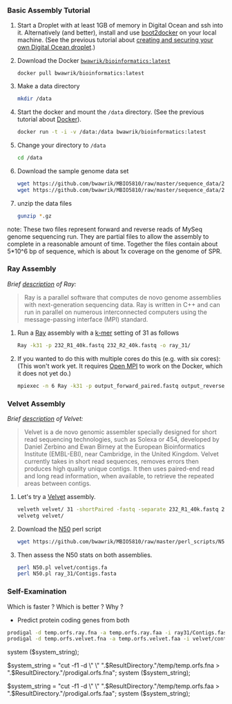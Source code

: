 ### Basic Assembly Tutorial

1. Start a Droplet with at least 1GB of memory in Digital Ocean and ssh into it. Alternatively (and better), install and use [boot2docker](http://boot2docker.io/) on your local machine.  (See the previous tutorial about [creating and securing your own Digital Ocean droplet](./01_SSH_KEYS.md).)

1. Download the Docker [`bwawrik/bioinformatics:latest`](https://registry.hub.docker.com/u/bwawrik/bioinformatics/)

    ```
    docker pull bwawrik/bioinformatics:latest
    ```
    
1. Make a data directory

    ```sh
    mkdir /data
    ```

1. Start the docker and mount the `/data` directory. (See the previous tutorial about [Docker](02_PULLING_A_DOCKER_REPO.md)).

    ```sh
    docker run -t -i -v /data:/data bwawrik/bioinformatics:latest
    ```

1. Change your directory to `/data`

    ```sh 
    cd /data
    ```

1. Download the sample genome data set

    ```sh
    wget https://github.com/bwawrik/MBIO5810/raw/master/sequence_data/232_R1_40k.fastq.gz
    wget https://github.com/bwawrik/MBIO5810/raw/master/sequence_data/232_R2_40k.fastq.gz
    ```

1. unzip the data files

    ```sh
    gunzip *.gz
    ```

note: These two files represent forward and reverse reads of MySeq genome sequencing run. They are partial files to allow the assembly to complete in a reasonable amount of time. Together the files contain about 5*10^6 bp of sequence, which is about 1x coverage on the genome of SPR.


### Ray Assembly

*Brief [description](http://denovoassembler.sourceforge.net/index.html) of Ray:*

> Ray is a parallel software that computes de novo genome assemblies with next-generation sequencing data.  Ray is written in C++ and can run in parallel on numerous interconnected computers using the message-passing interface (MPI) standard.

1. Run a [Ray](http://denovoassembler.sourceforge.net/manual.html) assembly with a [k-mer](https://en.wikipedia.org/wiki/K-mer) setting of 31 as follows
  
    ```sh
    Ray -k31 -p 232_R1_40k.fastq 232_R2_40k.fastq -o ray_31/
    ```

1. If you wanted to do this with multiple cores do this (e.g. with six cores):
(This won't work yet. It requires [Open MPI](http://www.open-mpi.org/) to work on the Docker, which it does not yet do.)

    ```sh
    mpiexec -n 6 Ray -k31 -p output_forward_paired.fastq output_reverse_paired.fastq -o ray_31/
    ```

### Velvet Assembly

*Brief [description](https://www.ebi.ac.uk/~zerbino/velvet/) of Velvet:*

>Velvet is a de novo genomic assembler specially designed for short read sequencing technologies, such as Solexa or 454, developed by Daniel Zerbino and Ewan Birney at the European Bioinformatics Institute (EMBL-EBI), near Cambridge, in the United Kingdom.  Velvet currently takes in short read sequences, removes errors then produces high quality unique contigs. It then uses paired-end read and long read information, when available, to retrieve the repeated areas between contigs.

1. Let's try a [Velvet](https://www.ebi.ac.uk/~zerbino/velvet/) assembly.

    ```sh
    velveth velvet/ 31 -shortPaired -fastq -separate 232_R1_40k.fastq 232_R2_40k.fastq
    velvetg velvet/
    ```

1. Download the [N50](https://en.wikipedia.org/wiki/N50_statistic) perl script
 
    ```sh
    wget https://github.com/bwawrik/MBIO5810/raw/master/perl_scripts/N50.pl
    ```

1. Then assess the N50 stats on both assemblies.

    ```sh
    perl N50.pl velvet/contigs.fa
    perl N50.pl ray_31/Contigs.fasta
    ```

### Self-Examination
Which is faster ? Which is better ? Why ?


- Predict protein coding genes from both

```sh
prodigal -d temp.orfs.ray.fna -a temp.orfs.ray.faa -i ray31/Contigs.fasta -m -o Ray_temp.txt -p meta -q
prodigal -d temp.orfs.velvet.fna -a temp.orfs.velvet.faa -i velvet/contigs.fa -m -o velvet_temp.txt -p meta -q
```


system ($system_string);

$system_string = "cut -f1 -d \" \" ".$ResultDirectory."/temp/temp.orfs.fna > ".$ResultDirectory."/prodigal.orfs.fna";
system ($system_string);


$system_string = "cut -f1 -d \" \" ".$ResultDirectory."/temp/temp.orfs.faa > ".$ResultDirectory."/prodigal.orfs.faa";
system ($system_string);
